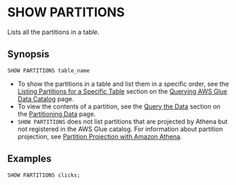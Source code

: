 # SHOW PARTITIONS<a name="show-partitions"></a>

Lists all the partitions in a table\.

## Synopsis<a name="synopsis"></a>

```
SHOW PARTITIONS table_name
```
+ To show the partitions in a table and list them in a specific order, see the [Listing Partitions for a Specific Table](querying-glue-catalog.md#querying-glue-catalog-listing-partitions) section on the [Querying AWS Glue Data Catalog](querying-glue-catalog.md) page\.
+ To view the contents of a partition, see the [Query the Data](partitions.md#query-the-data) section on the [Partitioning Data](partitions.md) page\.
+ `SHOW PARTITIONS` does not list partitions that are projected by Athena but not registered in the AWS Glue catalog\. For information about partition projection, see [Partition Projection with Amazon Athena](partition-projection.md)\.

## Examples<a name="examples"></a>

```
SHOW PARTITIONS clicks;
```